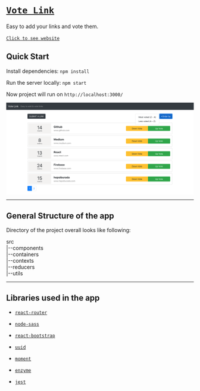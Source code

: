 # [`Vote Link`](https://vote-link.web.app/)

Easy to add your links and vote them.

[`Click to see website`](https://vote-link.web.app/)

## Quick Start

Install dependencies: ```npm install```

Run the server locally: ```npm start```

Now project will run on `http://localhost:3000/`

<img src="./vote-link-image.png" alt="vote-link-image" align="center" />

---
## General Structure of the app

Directory of the project overall looks like following:

src<br>
|--components<br>
|--containers<br>
|--contexts<br>
|--reducers<br>
|--utils<br>

---

## Libraries used in the app

- [`react-router`](https://reacttraining.com/react-router/web/guides/quick-start)

- [`node-sass`](https://github.com/sass/node-sass)

- [`react-bootstrap`](https://react-bootstrap.github.io/)

- [`uuid`](https://www.npmjs.com/package/uuid)

- [`moment`](https://momentjs.com/)

- [`enzyme`](https://github.com/airbnb/enzyme)

- [`jest`](https://github.com/facebook/jest)

